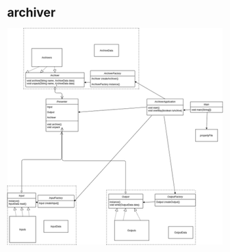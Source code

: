 # archiver



![alt text](https://github.com/Alexey111231/archiver/blob/master/Archiver%20architectur.png)
